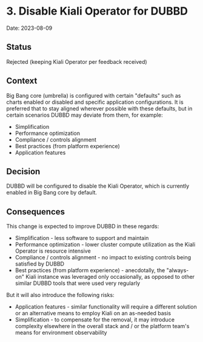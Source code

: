 # 3. Disable Kiali Operator for DUBBD

Date: 2023-08-09

## Status

Rejected (keeping Kiali Operator per feedback received)

## Context

Big Bang core (umbrella) is configured with certain "defaults" such as charts enabled or disabled and specific application configurations. It is preferred that to stay aligned wherever possible with these defaults, but in certain scenarios DUBBD may deviate from them, for example:

* Simplification
* Performance optimization
* Compliance / controls alignment
* Best practices (from platform experience)
* Application features

## Decision

DUBBD will be configured to disable the Kiali Operator, which is currently enabled in Big Bang core by default.

## Consequences

This change is expected to improve DUBBD in these regards:

* Simplification - less software to support and maintain
* Performance optimization - lower cluster compute utilization as the Kiali Operator is resource intensive
* Compliance / controls alignment - no impact to existing controls being satisfied by DUBBD
* Best practices (from platform experience) - anecdotally, the "always-on" Kiali instance was leveraged only occasionally, as opposed to other similar DUBBD tools that were used very regularly

But it will also introduce the following risks:

* Application features - similar functionality will require a different solution or an alternative means to employ Kiali on an as-needed basis
* Simplification - to compensate for the removal, it may introduce complexity elsewhere in the overall stack and / or the platform team's means for environment observability
